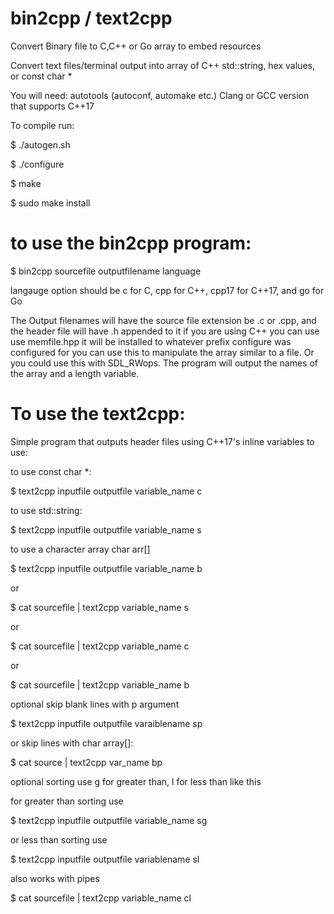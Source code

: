 # bin2cpp / text2cpp

Convert Binary file to C,C++ or Go array to embed resources

Convert text files/terminal output into array of C++ std::string, hex values, or const char *

You will need: autotools (autoconf, automake etc.)
Clang or GCC version that supports C++17

To compile run:


$ ./autogen.sh

$ ./configure

$ make

$ sudo make install


# to use the bin2cpp  program:

$ bin2cpp sourcefile outputfilename language

langauge option should be c for C, cpp for C++, cpp17 for C++17, and go for Go 


The Output filenames will have the source file extension be .c or .cpp, and the header file will have .h appended to it if you are using C++ you can use use memfile.hpp it will be installed to whatever prefix configure was configured for you can use this to manipulate the array similar to a
file. Or you could use this with SDL_RWops. The program will output the names of the array and a length variable.


# To use the text2cpp:

Simple program that outputs header files using C++17's inline variables to use:

to use const char *:

$ text2cpp inputfile outputfile variable_name c

to use std::string:

$ text2cpp inputfile outputfile variable_name s

to use a character array char arr[]

$ text2cpp inputfile outputfile variable_name b

or

$ cat sourcefile  | text2cpp variable_name s

or

$ cat sourcefile  | text2cpp variable_name c

or

$ cat sourcefile | text2cpp variable_name b

optional skip blank lines with p argument

$ text2cpp inputfile outputfile varaiblename sp

or skip lines with char array[]:

$ cat source | text2cpp var_name bp

optional sorting use g for greater than, l for less than like this

for greater than sorting use

$ text2cpp inputfile outputfile variable_name sg

or less than sorting use

$ text2cpp inputfile outputfile variablename sl

also works with pipes

$  cat sourcefile | text2cpp variable_name cl
